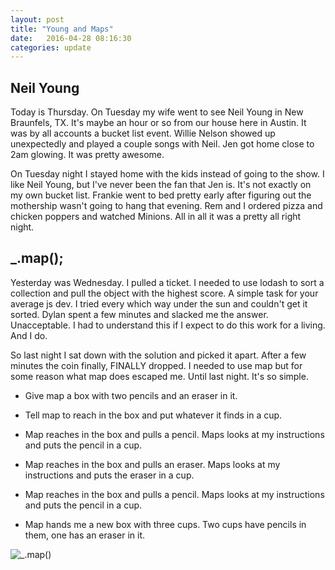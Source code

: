 ```yaml
---
layout: post
title: "Young and Maps"
date:   2016-04-28 08:16:30
categories: update
---
```


## Neil Young
Today is Thursday. On Tuesday my wife went to see Neil Young in New Braunfels, TX. It's maybe an hour or so from our house here in Austin. It was by all accounts a bucket list event. Willie Nelson showed up unexpectedly and played a couple songs with Neil. Jen got home close to 2am glowing. It was pretty awesome.

On Tuesday night I stayed home with the kids instead of going to the show. I like Neil Young, but I've never been the fan that Jen is. It's not exactly on my own bucket list. Frankie went to bed pretty early after figuring out the mothership wasn't going to hang that evening. Rem and I ordered pizza and chicken poppers and watched Minions. All in all it was a pretty all right night.

## _.map();
Yesterday was Wednesday. I pulled a ticket. I needed to use lodash to sort a collection and pull the object with the highest score. A simple task for your average js dev. I tried every which way under the sun and couldn't get it sorted. Dylan spent a few minutes and slacked me the answer. Unacceptable. I had to understand this if I expect to do this work for a living. And I do.

So last night I sat down with the solution and picked it apart. After a few minutes the coin finally, FINALLY dropped. I needed to use map but for some reason what map does escaped me. Until last night. It's so simple.

* Give map a box with two pencils and an eraser in it.
* Tell map to reach in the box and put whatever it finds in a cup.

* Map reaches in the box and pulls a pencil. Maps looks at my instructions and puts the pencil in a cup.
* Map reaches in the box and pulls an eraser. Maps looks at my instructions and puts the eraser in a cup.
* Map reaches in the box and pulls a pencil. Maps looks at my instructions and puts the pencil in a cup.
* Map hands me a new box with three cups. Two cups have pencils in them, one has an eraser in it.

![](https://media.giphy.com/media/dCixq2fQBT2xy/giphy.gif "_.map()")
